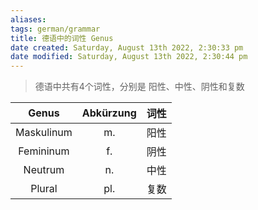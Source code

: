 ```yaml
---
aliases: 
tags: german/grammar
title: 德语中的词性 Genus
date created: Saturday, August 13th 2022, 2:30:33 pm
date modified: Saturday, August 13th 2022, 2:30:44 pm
---
```


>德语中共有4个词性，分别是 阳性、中性、阴性和复数


|   Genus    | Abkürzung | 词性 |
|:----------:|:---------:|:----:|
| Maskulinum |    m.     | 阳性 |
| Femininum  |    f.     | 阴性 |
|  Neutrum   |    n.     | 中性 |
|   Plural   |    pl.    | 复数 | 

